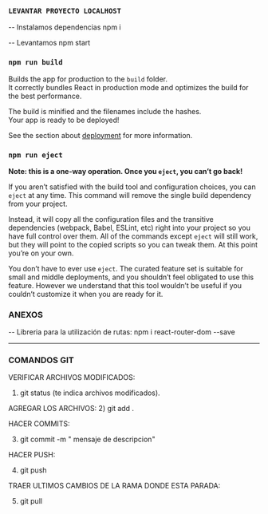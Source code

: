 ### `LEVANTAR PROYECTO LOCALHOST`

-- Instalamos dependencias
npm i 

-- Levantamos
npm start

### `npm run build`

Builds the app for production to the `build` folder.\
It correctly bundles React in production mode and optimizes the build for the best performance.

The build is minified and the filenames include the hashes.\
Your app is ready to be deployed!

See the section about [deployment](https://facebook.github.io/create-react-app/docs/deployment) for more information.

### `npm run eject`

**Note: this is a one-way operation. Once you `eject`, you can’t go back!**

If you aren’t satisfied with the build tool and configuration choices, you can `eject` at any time. This command will remove the single build dependency from your project.

Instead, it will copy all the configuration files and the transitive dependencies (webpack, Babel, ESLint, etc) right into your project so you have full control over them. All of the commands except `eject` will still work, but they will point to the copied scripts so you can tweak them. At this point you’re on your own.

You don’t have to ever use `eject`. The curated feature set is suitable for small and middle deployments, and you shouldn’t feel obligated to use this feature. However we understand that this tool wouldn’t be useful if you couldn’t customize it when you are ready for it.


### ANEXOS

-- Libreria para la utilización de rutas:
    npm i react-router-dom --save

---------------------------------------------------------------------
### COMANDOS GIT

VERIFICAR ARCHIVOS MODIFICADOS:
1) git status (te indica archivos modificados).

AGREGAR LOS ARCHIVOS:
2) git add .

HACER COMMITS:

3) git commit -m " mensaje de descripcion"

HACER PUSH:

4) git push

TRAER ULTIMOS CAMBIOS DE LA RAMA DONDE ESTA PARADA:

5) git pull
